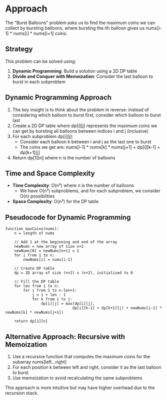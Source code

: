 # Approach

The "Burst Balloons" problem asks us to find the maximum coins we can collect by bursting balloons, where bursting the ith balloon gives us nums[i-1] * nums[i] * nums[i+1] coins.

## Strategy

This problem can be solved using:
1. **Dynamic Programming**: Build a solution using a 2D DP table
2. **Divide and Conquer with Memoization**: Consider the last balloon to burst in each subproblem

## Dynamic Programming Approach
1. The key insight is to think about the problem in reverse: instead of considering which balloon to burst first, consider which balloon to burst last
2. Create a 2D DP table where dp[i][j] represents the maximum coins we can get by bursting all balloons between indices i and j (inclusive)
3. For each subproblem dp[i][j]:
   - Consider each balloon k between i and j as the last one to burst
   - The coins we get are: nums[i-1] * nums[k] * nums[j+1] + dp[i][k-1] + dp[k+1][j]
4. Return dp[1][n] where n is the number of balloons

## Time and Space Complexity
- **Time Complexity**: O(n³) where n is the number of balloons
  - We have O(n²) subproblems, and for each subproblem, we consider O(n) possibilities
- **Space Complexity**: O(n²) for the DP table

## Pseudocode for Dynamic Programming
```
function maxCoins(nums):
    n = length of nums
    
    // Add 1 at the beginning and end of the array
    newNums = new array of size n+2
    newNums[0] = newNums[n+1] = 1
    for i from 1 to n:
        newNums[i] = nums[i-1]
    
    // Create DP table
    dp = 2D array of size (n+2) x (n+2), initialized to 0
    
    // Fill the DP table
    for len from 1 to n:
        for i from 1 to n-len+1:
            j = i + len - 1
            for k from i to j:
                dp[i][j] = max(dp[i][j], 
                              dp[i][k-1] + dp[k+1][j] + newNums[i-1] * newNums[k] * newNums[j+1])
    
    return dp[1][n]
```

## Alternative Approach: Recursive with Memoization
1. Use a recursive function that computes the maximum coins for the subarray nums[left...right]
2. For each position k between left and right, consider it as the last balloon to burst
3. Use memoization to avoid recalculating the same subproblems

This approach is more intuitive but may have higher overhead due to the recursion stack.
